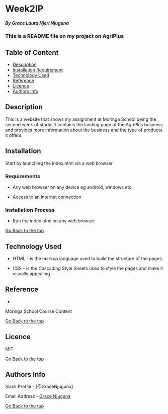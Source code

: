 # Week2IP

##### By Grace Laura Njeri Njuguna
### This is a README file on my project on AgriPlus

## Table of Content

+ [Description](#description)
+ [Installation Requirement](#Installation)
+ [Technology Used](#technology-used)
+ [Reference](#reference)
+ [Licence](#licence)
+ [Authors Info](#author-Info)

## Description
<p>This is  a website that shows my assignment at Moringa School being the second week of study. It contains the landing page of the AgriPlus business and provides more information about the business and the type of products it offers.</p>

## Installation

<p>Start by launching the index.html via a web browser</p>

### Requirements

* Any web browser on any device eg android, windows etc

* Access to an internet connection

### Installation Process
* Run the index.html on any web browser

[Go Back to the top](https://github.com/Gracelaura)
## Technology Used
* HTML - is the markup language used to build the structure of the pages.

* CSS - is the Cascading Style Sheets used to style the pages and make it visually appealing

## Reference
* 
Moringa School Course Content

[Go Back to the top](https://github.com/Gracelaura)

## Licence

MIT

[Go Back to the top](https://github.com/Gracelaura)

## Authors Info

Slack Profile - [@GraceNjuguna]

Email Address - [Grace Njuguna](grace.njuguna@student.moringaschool.com)

[Go Back to the top](https://github.com/Gracelaura)
